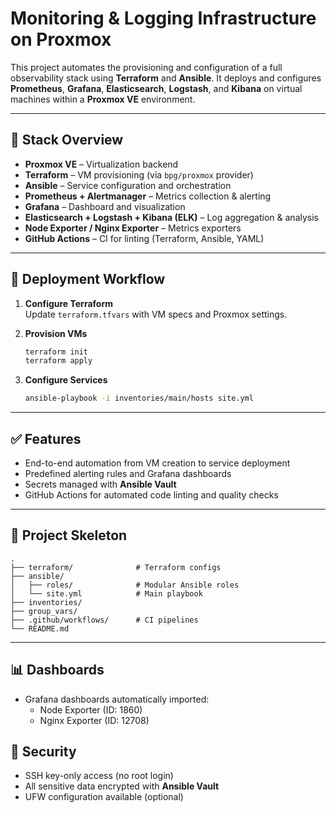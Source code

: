 # Monitoring & Logging Infrastructure on Proxmox

This project automates the provisioning and configuration of a full observability stack using **Terraform** and **Ansible**. It deploys and configures **Prometheus**, **Grafana**, **Elasticsearch**, **Logstash**, and **Kibana** on virtual machines within a **Proxmox VE** environment.

---

## 🔧 Stack Overview

- **Proxmox VE** – Virtualization backend
- **Terraform** – VM provisioning (via `bpg/proxmox` provider)
- **Ansible** – Service configuration and orchestration
- **Prometheus + Alertmanager** – Metrics collection & alerting
- **Grafana** – Dashboard and visualization
- **Elasticsearch + Logstash + Kibana (ELK)** – Log aggregation & analysis
- **Node Exporter / Nginx Exporter** – Metrics exporters
- **GitHub Actions** – CI for linting (Terraform, Ansible, YAML)

---

## 🚀 Deployment Workflow

1. **Configure Terraform**  
   Update `terraform.tfvars` with VM specs and Proxmox settings.

2. **Provision VMs**  
   ```bash
   terraform init
   terraform apply
   ```

3. **Configure Services**
   ```bash
   ansible-playbook -i inventories/main/hosts site.yml
   ```

---

## ✅ Features

- End-to-end automation from VM creation to service deployment
- Predefined alerting rules and Grafana dashboards
- Secrets managed with **Ansible Vault**
- GitHub Actions for automated code linting and quality checks

---

## 📁 Project Skeleton

```
.
├── terraform/              # Terraform configs
├── ansible/
│   ├── roles/              # Modular Ansible roles
│   └── site.yml            # Main playbook
├── inventories/
├── group_vars/
├── .github/workflows/      # CI pipelines
└── README.md
```

---

## 📊 Dashboards

- Grafana dashboards automatically imported:
    - Node Exporter (ID: 1860)
    - Nginx Exporter (ID: 12708)

## 🔐 Security

- SSH key-only access (no root login)
- All sensitive data encrypted with **Ansible Vault**
- UFW configuration available (optional)
